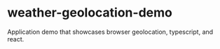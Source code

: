 # weather-geolocation-demo
Application demo that showcases browser geolocation, typescript, and react.
